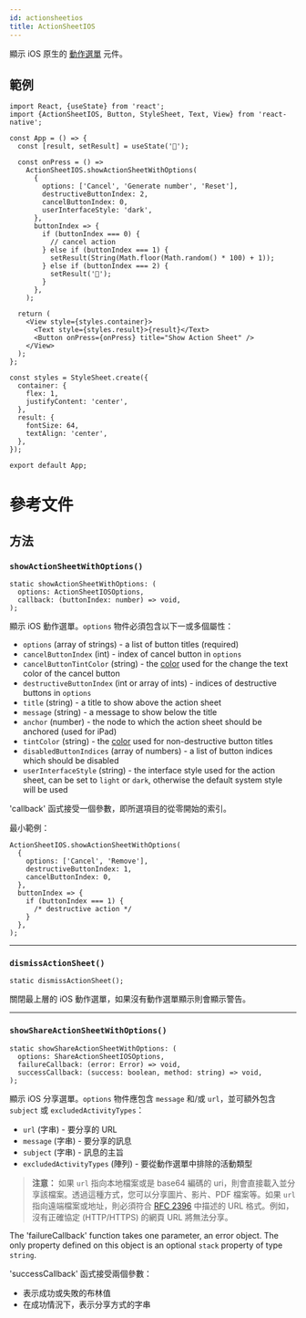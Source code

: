 ```yaml
---
id: actionsheetios
title: ActionSheetIOS
---
```


顯示 iOS 原生的 [動作選單](https://developer.apple.com/design/human-interface-guidelines/ios/views/action-sheets/) 元件。

## 範例

```SnackPlayer name=ActionSheetIOS&supportedPlatforms=ios
import React, {useState} from 'react';
import {ActionSheetIOS, Button, StyleSheet, Text, View} from 'react-native';

const App = () => {
  const [result, setResult] = useState('🔮');

  const onPress = () =>
    ActionSheetIOS.showActionSheetWithOptions(
      {
        options: ['Cancel', 'Generate number', 'Reset'],
        destructiveButtonIndex: 2,
        cancelButtonIndex: 0,
        userInterfaceStyle: 'dark',
      },
      buttonIndex => {
        if (buttonIndex === 0) {
          // cancel action
        } else if (buttonIndex === 1) {
          setResult(String(Math.floor(Math.random() * 100) + 1));
        } else if (buttonIndex === 2) {
          setResult('🔮');
        }
      },
    );

  return (
    <View style={styles.container}>
      <Text style={styles.result}>{result}</Text>
      <Button onPress={onPress} title="Show Action Sheet" />
    </View>
  );
};

const styles = StyleSheet.create({
  container: {
    flex: 1,
    justifyContent: 'center',
  },
  result: {
    fontSize: 64,
    textAlign: 'center',
  },
});

export default App;
```

# 參考文件

## 方法

### `showActionSheetWithOptions()`

```tsx
static showActionSheetWithOptions: (
  options: ActionSheetIOSOptions,
  callback: (buttonIndex: number) => void,
);
```

顯示 iOS 動作選單。`options` 物件必須包含以下一或多個屬性：

- `options` (array of strings) - a list of button titles (required)
- `cancelButtonIndex` (int) - index of cancel button in `options`
- `cancelButtonTintColor` (string) - the [color](colors) used for the change the text color of the cancel button
- `destructiveButtonIndex` (int or array of ints) - indices of destructive buttons in `options`
- `title` (string) - a title to show above the action sheet
- `message` (string) - a message to show below the title
- `anchor` (number) - the node to which the action sheet should be anchored (used for iPad)
- `tintColor` (string) - the [color](colors) used for non-destructive button titles
- `disabledButtonIndices` (array of numbers) - a list of button indices which should be disabled
- `userInterfaceStyle` (string) - the interface style used for the action sheet, can be set to `light` or `dark`, otherwise the default system style will be used

'callback' 函式接受一個參數，即所選項目的從零開始的索引。

最小範例：

```tsx
ActionSheetIOS.showActionSheetWithOptions(
  {
    options: ['Cancel', 'Remove'],
    destructiveButtonIndex: 1,
    cancelButtonIndex: 0,
  },
  buttonIndex => {
    if (buttonIndex === 1) {
      /* destructive action */
    }
  },
);
```

---

### `dismissActionSheet()`

```tsx
static dismissActionSheet();
```

關閉最上層的 iOS 動作選單，如果沒有動作選單顯示則會顯示警告。

---

### `showShareActionSheetWithOptions()`

```tsx
static showShareActionSheetWithOptions: (
  options: ShareActionSheetIOSOptions,
  failureCallback: (error: Error) => void,
  successCallback: (success: boolean, method: string) => void,
);
```

顯示 iOS 分享選單。`options` 物件應包含 `message` 和/或 `url`，並可額外包含 `subject` 或 `excludedActivityTypes`：

- `url` (字串) - 要分享的 URL
- `message` (字串) - 要分享的訊息
- `subject` (字串) - 訊息的主旨
- `excludedActivityTypes` (陣列) - 要從動作選單中排除的活動類型

> **注意：** 如果 `url` 指向本地檔案或是 base64 編碼的 uri，則會直接載入並分享該檔案。透過這種方式，您可以分享圖片、影片、PDF 檔案等。如果 `url` 指向遠端檔案或地址，則必須符合 [RFC 2396](https://www.ietf.org/rfc/rfc2396.txt) 中描述的 URL 格式。例如，沒有正確協定 (HTTP/HTTPS) 的網頁 URL 將無法分享。

The 'failureCallback' function takes one parameter, an error object. The only property defined on this object is an optional `stack` property of type `string`.

'successCallback' 函式接受兩個參數：

- 表示成功或失敗的布林值
- 在成功情況下，表示分享方式的字串